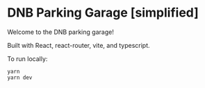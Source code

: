 # DNB Parking Garage [simplified]

Welcome to the DNB parking garage!

Built with React, react-router, vite, and typescript.

To run locally:

```
yarn
yarn dev
```
